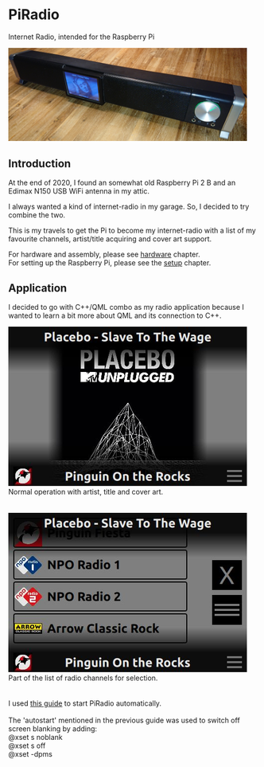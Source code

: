# PiRadio
Internet Radio, intended for the Raspberry Pi

<img src="docs/img/hw15.jpg" alt="drawing" width="480"/><br>

Introduction
------------

At the end of 2020, I found an somewhat old Raspberry Pi 2 B and an Edimax N150 USB WiFi antenna in my attic.

I always wanted a kind of internet-radio in my garage. So, I decided to try combine the two.

This is my travels to get the Pi to become my internet-radio with a list of my favourite channels, artist/title acquiring and cover art support.

For hardware and assembly, please see [hardware](docs/hardware.md) chapter.  
For setting up the Raspberry Pi, please see the [setup](docs/setup.md) chapter.


Application
-----------

I decided to go with C++/QML combo as my radio application because I wanted to learn a bit more about QML and its connection to C++.

<img src="docs/img/cover.jpg" alt="drawing" width="480"/><br>
Normal operation with artist, title and cover art.<br>
<br>
<br>
<img src="docs/img/menu.jpg" alt="drawing" width="480"/><br>
Part of the list of radio channels for selection.<br>
<br>
<br>
I used [this guide](https://www.raspberrypi-spy.co.uk/2014/05/how-to-autostart-apps-in-rasbian-lxde-desktop/) to start PiRadio automatically.<br>
<br>
The 'autostart' mentioned in the previous guide was used to switch off screen blanking by adding:  
@xset s noblank  
@xset s off  
@xset -dpms  
